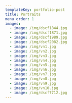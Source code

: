 ```yaml
---
templateKey: portfolio-post
title: Portraits
menu_order: 1
images:
  - image: /img/dscf1844.jpg
  - image: /img/dscf1871.jpg
  - image: /img/dscf1989.jpg
  - image: /img/dscf2082.jpg
  - image: /img/vn1.jpg
  - image: /img/vn2.jpg
  - image: /img/vn3.jpg
  - image: /img/vn4.jpg
  - image: /img/vn5.jpg
  - image: /img/vn6.jpg
  - image: /img/vn7.jpg
  - image: /img/vn8.jpg
  - image: /img/vn9.jpg
  - image: /img/vn10.jpg
  - image: /img/dscf7712.jpg
---
```


